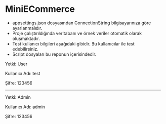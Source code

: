 # MiniECommerce

* appsettings.json dosyasından ConnectionString bilgisayarınıza göre ayarlanmalıdır.
* Proje çalıştırıldığında veritabanı ve örnek veriler otomatik olarak oluşmaktadır.
* Test kullanıcı bilgileri aşağıdaki gibidir. Bu kullanıcılar ile test edebilirsiniz.
* Script dosyaları bu reponun içerisindedir.

Yetki: User

Kullanıcı Adı: test

Şifre: 123456

--------------------------

Yetki: Admin

Kullanıcı Adı: admin

Şifre: 123456

